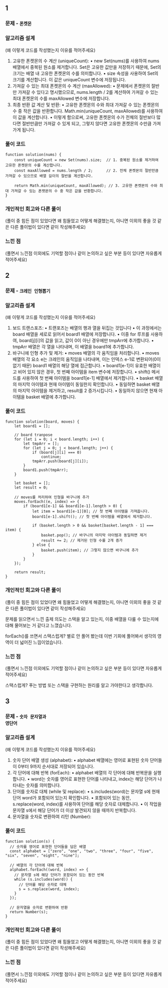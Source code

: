 ## 1

### 문제 - <code>폰켓몬</code>

### 알고리즘 설계

(왜 이렇게 코드를 작성했는지 이유를 적어주세요)

1.	고유한 폰켓몬의 수 계산 (uniqueCount):
	•	new Set(nums)를 사용하여 nums 배열에서 중복된 원소를 제거합니다. Set은 고유한 값만을 저장하기 때문에, Set의 크기는 배열 내 고유한 폰켓몬의 수를 의미합니다.
	•	size 속성을 사용하여 Set의 크기를 계산합니다. 이 값은 uniqueCount 변수에 저장됩니다.
2.	가져갈 수 있는 최대 폰켓몬의 수 계산 (maxAllowed):
	•	문제에서 폰켓몬의 절반만 가져갈 수 있다고 명시했으므로, nums.length / 2를 계산하여 가져갈 수 있는 최대 폰켓몬의 수를 maxAllowed 변수에 저장합니다.
3.	최종 반환 값 계산 및 반환:
	•	고유한 폰켓몬의 수와 최대 가져갈 수 있는 폰켓몬의 수 중 작은 값을 반환합니다. Math.min(uniqueCount, maxAllowed)를 사용하여 이 값을 계산합니다.
	•	이렇게 함으로써, 고유한 폰켓몬의 수가 전체의 절반보다 많다면 절반만큼만 가져갈 수 있게 되고, 그렇지 않다면 고유한 폰켓몬의 수만큼 가져가게 됩니다.

### 풀이 코드

```
function solution(nums) {
    const uniqueCount = new Set(nums).size;  // 1. 중복된 원소를 제거하여 고유한 폰켓몬의 수를 계산합니다.
    const maxAllowed = nums.length / 2;      // 2. 전체 폰켓몬의 절반만큼 가져갈 수 있으므로 배열 길이의 절반을 계산합니다.
    
    return Math.min(uniqueCount, maxAllowed); // 3. 고유한 폰켓몬의 수와 최대 가져갈 수 있는 폰켓몬의 수 중 작은 값을 반환합니다.
}
```

### 개인적인 회고와 다른 풀이

(풀이 중 힘든 점이 있었다면 왜 힘들었고 어떻게 해결했는지, 아니면 이외의 좋을 것 같은 다른 풀이법이 있다면 같이 작성해주세요)

### 느낀 점

(풀면서 느낀점 이외에도 기억할 점이나 같이 논의하고 싶은 부분 등이 있다면 자유롭게 적어주세요)


## 2

### 문제 - <code>크레인 인형뽑기</code>

### 알고리즘 설계

(왜 이렇게 코드를 작성했는지 이유를 적어주세요)
1.	보드 트랜스포즈:
    •   트랜포즈는 배열의 행과 열을 뒤집는 것입니다
	•	이 과정에서는 board 배열을 세로로 읽어서 board1 배열에 저장합니다. 
	•	이중 for 루프를 사용하여, board[j][i]의 값을 읽고, 값이 0이 아닌 경우에만 tmpArr에 추가합니다.
	•	tmpArr 배열은 각 열을 나타내며, 이 배열을 board1에 추가합니다.
2.	바구니에 인형 추가 및 제거:
	•	moves 배열의 각 움직임을 처리합니다.
	•	moves 배열의 각 요소 e는 크레인의 움직임을 나타내며, 이는 인덱스 e-1로 변환되어(0이 없기 때문) board1 배열의 해당 열에 접근합니다.
	•	board1[e-1]이 유효한 배열이고 비어 있지 않은 경우, 첫 번째 아이템을 item 변수에 저장합니다.
	•	shift() 메서드를 사용하여 첫 번째 아이템을 board1[e-1] 배열에서 제거합니다.
	•	basket 배열의 마지막 아이템과 현재 아이템이 동일한지 확인합니다.
	•	동일하면 basket 배열의 마지막 아이템을 제거하고, result를 2 증가시킵니다.
	•	동일하지 않으면 현재 아이템을 basket 배열에 추가합니다.

### 풀이 코드

```
function solution(board, moves) {
    let board1 = [];
    
    // board tranpose
    for (let i = 0; i < board.length; i++) {
        let tmpArr = [];
        for (let j = 0; j < board.length; j++) {
            if (board[j][i] === 0)
                continue;
            tmpArr.push(board[j][i]);
        }
        board1.push(tmpArr);
    }
    
    let basket = [];
    let result = 0;
    
    // moves를 처리하여 인형을 바구니에 추가
    moves.forEach((e, index) => {
        if (board1[e-1] && board1[e-1].length > 0) {
            let item = board1[e-1][0]; // 첫 번째 아이템을 가져옵니다.
            board1[e-1].shift(); // 첫 번째 아이템을 배열에서 제거합니다.
            
            if (basket.length > 0 && basket[basket.length - 1] === item) {
                basket.pop(); // 바구니의 마지막 아이템과 동일하면 제거
                result += 2; // 제거된 인형 수를 2개 증가
            } else {
                basket.push(item); // 그렇지 않으면 바구니에 추가
            }
        }
    });

    return result;
}
```

### 개인적인 회고와 다른 풀이

(풀이 중 힘든 점이 있었다면 왜 힘들었고 어떻게 해결했는지, 아니면 이외의 좋을 것 같은 다른 풀이법이 있다면 같이 작성해주세요)

문제를 읽으면서 느낀 출제 의도는 스택을 알고 있는지, 이중 배열을 다룰 수 있는지에 대해 물어보는 거 같다고 느꼈습니다. 

forEach()를 쓰면서 스택스럽게? 별로 안 풀어 봤는데 이번 기회에 풀어봐서 생각의 영역이 더 넓어진 느낌이었습니다.

### 느낀 점

(풀면서 느낀점 이외에도 기억할 점이나 같이 논의하고 싶은 부분 등이 있다면 자유롭게 적어주세요)

스택스럽게? 푸는 방법 또는 스택을 구현하는 원리를 알고 가야한다고 생각합니다.


## 3

### 문제 - <code>숫자 문자열과 영단어</code>

### 알고리즘 설계

(왜 이렇게 코드를 작성했는지 이유를 적어주세요)

1.	숫자 단어 배열 생성 (alphabet):
	•	alphabet 배열에는 영어로 표현된 숫자 단어들이 0부터 9까지 순서대로 저장되어 있습니다.
2.	각 단어에 대해 반복 (forEach):
	•	alphabet 배열의 각 단어에 대해 반복문을 실행합니다.
	•	word는 숫자를 영어로 표현한 단어를 나타내고, index는 해당 단어가 나타내는 숫자를 의미합니다.
3.	단어를 숫자로 대체 (while 및 replace):
	•	s.includes(word)는 문자열 s에 현재 단어 word가 포함되어 있는지 확인합니다.
	•	포함되어 있는 동안, s.replace(word, index)를 사용하여 단어를 해당 숫자로 대체합니다.
	•	이 작업을 문자열 s에서 해당 단어가 더 이상 발견되지 않을 때까지 반복합니다.
4.	문자열을 숫자로 변환하여 리턴 (Number):
### 풀이 코드

```
function solution(s) {
  // 숫자를 영어로 표현한 단어들을 담은 배열
  const alphabet = ["zero", "one", "two", "three", "four", "five", "six", "seven", "eight", "nine"];
  
  // 배열의 각 단어에 대해 반복
  alphabet.forEach((word, index) => {
    // 문자열 s에 해당 단어가 포함되어 있는 동안 반복
    while (s.includes(word)) {
      // 단어를 해당 숫자로 대체
      s = s.replace(word, index);
    }
  });

  // 문자열을 숫자로 변환하여 반환
  return Number(s);
}
```

### 개인적인 회고와 다른 풀이

(풀이 중 힘든 점이 있었다면 왜 힘들었고 어떻게 해결했는지, 아니면 이외의 좋을 것 같은 다른 풀이법이 있다면 같이 작성해주세요)



### 느낀 점

(풀면서 느낀점 이외에도 기억할 점이나 같이 논의하고 싶은 부분 등이 있다면 자유롭게 적어주세요)

